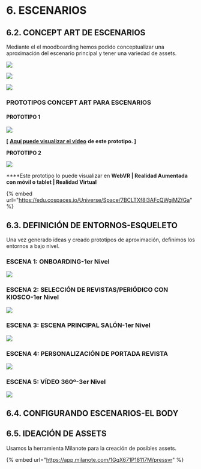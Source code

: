 # 6. ESCENARIOS

## 

## 6.2. CONCEPT ART DE ESCENARIOS

Mediante el el moodboarding hemos podido conceptualizar una aproximación del escenario principal y tener una variedad de assets.

![](.gitbook/assets/press-vr-concept-art-escenarios-2.png)

![](.gitbook/assets/press-vr-concept-art-escenarios.png)

![](.gitbook/assets/press-vr-concept-art-escenarios-1.png)

### PROTOTIPOS CONCEPT ART PARA ESCENARIOS

#### PROTOTIPO 1

![](.gitbook/assets/conceptart_pressvr.png)

  
**\[** [**Aquí puede visualizar el vídeo**](https://drive.google.com/file/d/12l81TcG6YeAzhm09bUmLwsPBA03KlndK/view?usp=drive_open) **de este prototipo. \]**

**PROTOTIPO 2**

![](.gitbook/assets/onboarding_presentacionsala_externo.png)

  
****Este prototipo lo puede visualizar en **WebVR \| Realidad Aumentada con móvil o tablet \| Realidad Virtual**

{% embed url="https://edu.cospaces.io/Universe/Space/7BCLTXf8l3AFcQWgiMZfGa" %}

## 6.3. DEFINICIÓN DE ENTORNOS-ESQUELETO

Una vez generado ideas y creado prototipos de aproximación, definimos  los entornos a bajo nivel.

### ESCENA 1: ONBOARDING-1er Nivel

![](.gitbook/assets/escenaprincipal.png)

### ESCENA 2: SELECCIÓN DE REVISTAS/PERIÓDICO CON KIOSCO-1er Nivel

![](.gitbook/assets/seleccionrevistas.png)

### ESCENA 3: ESCENA PRINCIPAL SALÓN-1er Nivel

![](.gitbook/assets/escena1_onboarding.png)

### ESCENA 4: PERSONALIZACIÓN DE PORTADA REVISTA

![](.gitbook/assets/revistaperiodico_personalizacion.png)

### ESCENA 5: VÍDEO 360º-3er Nivel

![](.gitbook/assets/video360.png)

## 6.4. CONFIGURANDO ESCENARIOS-EL BODY





## 6.5. IDEACIÓN DE ASSETS

Usamos la herramienta Milanote para la creación de posibles assets.

{% embed url="https://app.milanote.com/1GqX671P18117M/pressvr" %}

